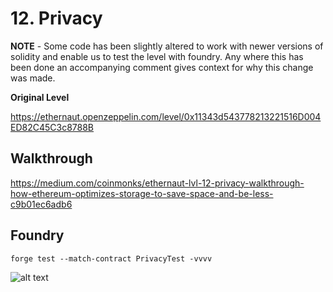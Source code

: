 # 12. Privacy

**NOTE** - Some code has been slightly altered to work with newer versions of solidity and enable us to test the level with foundry. Any where this has been done an accompanying comment gives context for why this change was made.

**Original Level**

https://ethernaut.openzeppelin.com/level/0x11343d543778213221516D004ED82C45C3c8788B

## Walkthrough

https://medium.com/coinmonks/ethernaut-lvl-12-privacy-walkthrough-how-ethereum-optimizes-storage-to-save-space-and-be-less-c9b01ec6adb6

## Foundry

```
forge test --match-contract PrivacyTest -vvvv
```

![alt text](https://github.com/ciaranmcveigh5/ethernaut-x-foundry/blob/main/img/Privacy.png?raw=true)
